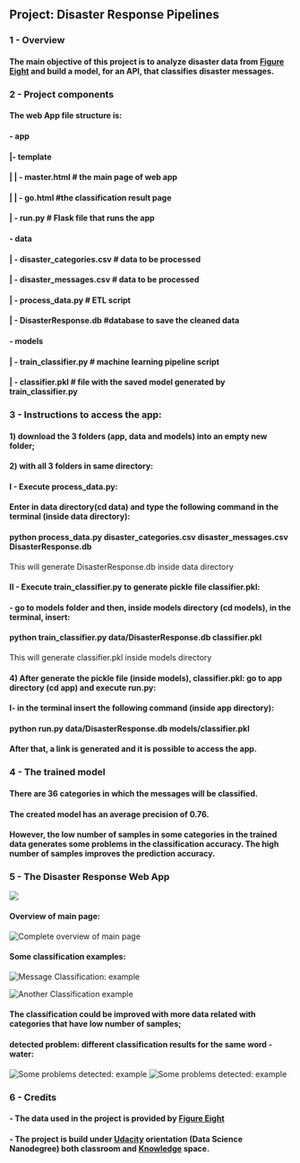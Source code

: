 ## Project: Disaster Response Pipelines 

### 1 - Overview

#### The main objective of this project is to analyze disaster data from [Figure Eight](https://appen.com/) and build a model, for an API, that classifies disaster messages.

### 2 - Project components

#### The web App file structure is:

#### - app
#### |- template
#### | | - master.html # the main page of web app
#### | | - go.html #the classification result page
#### | - run.py # Flask file that runs the app

#### - data
#### | - disaster_categories.csv # data to be processed
#### | - disaster_messages.csv # data to be processed
#### | - process_data.py # ETL script
#### | - DisasterResponse.db #database to save the cleaned data

#### - models
#### | - train_classifier.py # machine learning pipeline script
#### | - classifier.pkl # file with the saved model generated by train_classifier.py


### 3 - Instructions to access the app:

#### 1) download the 3 folders (app, data and models) into an empty new folder;

#### 2) with all 3 folders in same directory:


#### I - Execute process_data.py:

#### Enter in data directory(cd data) and type the following command in the terminal (inside data directory):

#### python process_data.py disaster_categories.csv disaster_messages.csv DisasterResponse.db

This will generate DisasterResponse.db inside data directory


#### II - Execute train_classifier.py to generate pickle file classifier.pkl:

#### - go to models folder and then, inside models directory (cd models), in the terminal, insert: 
#### python train_classifier.py data/DisasterResponse.db classifier.pkl

This will generate classifier.pkl inside models directory



#### 4) After generate the pickle file (inside models), classifier.pkl: go to app directory (cd app) and execute run.py:  

#### I- in the terminal insert the following command (inside app directory):

#### python run.py data/DisasterResponse.db models/classifier.pkl

#### After that, a link is generated and it is possible to access the app.



### 4 - The trained model

#### There are 36 categories in which the messages will be classified.
#### The created model has an average precision of 0.76. 
#### However, the low number of samples in some categories in the trained data generates some problems in the classification accuracy. The high number of samples improves the prediction accuracy.  

### 5 - The Disaster Response Web App

![](https://github.com/a-teresa/disaster_response_pipelines/blob/main/screenshot_app/image1.png)

#### Overview of main page:

![Complete overview of main page](https://github.com/a-teresa/disaster_response_pipelines/blob/main/screenshot_app/image2.png)

#### Some classification examples:

![Message Classification: example](https://github.com/a-teresa/disaster_response_pipelines/blob/main/screenshot_app/image3.png)

![Another Classification example](https://github.com/a-teresa/disaster_response_pipelines/blob/main/screenshot_app/image4.png)

#### The classification could be improved with more data related with categories that have low number of samples; 
#### detected problem: different classification results for the same word - water:

![Some problems detected: example](https://github.com/a-teresa/disaster_response_pipelines/blob/main/screenshot_app/image5.png)
![Some problems detected: example ](https://github.com/a-teresa/disaster_response_pipelines/blob/main/screenshot_app/image6.png)



### 6 - Credits

#### -  The data used in the project is provided by [Figure Eight](https://appen.com/)

#### - The project is build under [Udacity](https://www.udacity.com) orientation (Data Science Nanodegree) both classroom and [Knowledge](https://knowledge.udacity.com/) space. 






